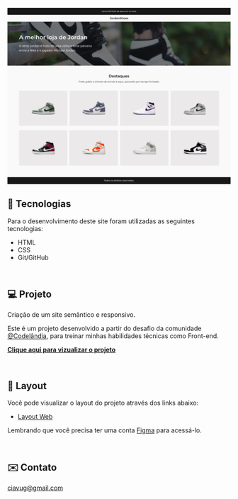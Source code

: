 <p align="center">
  <img alt="Moveit" src="./.github/previw.jpg">
</p>

## 🧪 Tecnologias

Para o desenvolvimento deste site foram utilizadas as seguintes tecnologias:

- HTML
- CSS
- Git/GitHub

<br>

## 💻 Projeto

Criação de um site semântico e responsivo.

Este é um projeto desenvolvido a partir do desafio da comunidade [@Codelândia](https://discord.com/invite/QevDJqCzaY), para treinar minhas habilidades técnicas como Front-end.

[**Clique aqui para vizualizar o projeto**](#)

<br>

## 🔖 Layout

Você pode visualizar o layout do projeto através dos links abaixo:

- [Layout Web](https://www.figma.com/file/Yb9IBH56g7T1hdIyZ3BMNO/Desafios---Codel%C3%A2ndia?node-id=1883%3A2&t=Y4XJfRj6XXX2kQ6Q-0)

Lembrando que você precisa ter uma conta [Figma](http://figma.com/) para acessá-lo.

<br>

## ✉️ Contato

ciavug@gmail.com
